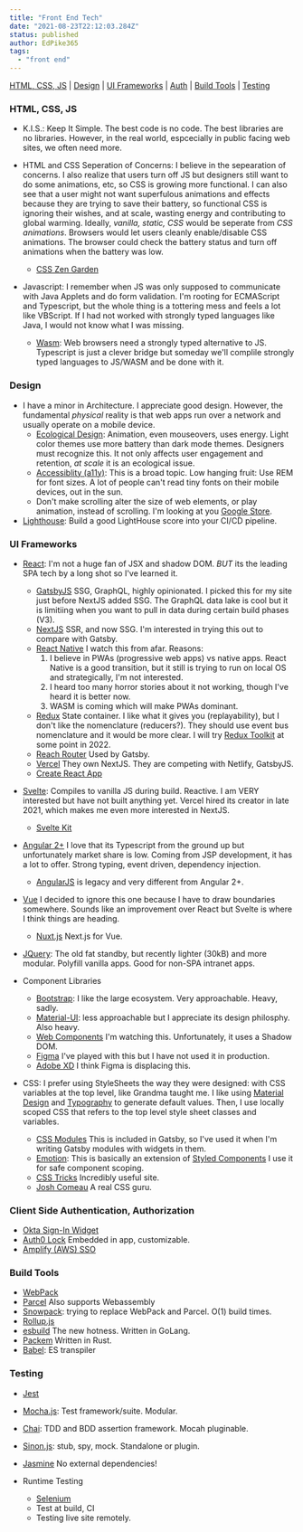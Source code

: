 ```yaml
---
title: "Front End Tech"
date: "2021-08-23T22:12:03.284Z"
status: published
author: EdPike365
tags:
  - "front end"
---
```


[HTML, CSS, JS](#html-css-js) | [Design](#design) | [UI Frameworks](#ui-frameworks) | [Auth](#client-side-authentication-authorization) | [Build Tools](#build-tools) | [Testing](#testing)

### HTML, CSS, JS

- K.I.S.: Keep It Simple. The best code is no code. The best libraries are no libraries. However, in the real world, espcecially in public facing web sites, we often need more.

- HTML and CSS Seperation of Concerns: I believe in the sepearation of concerns. I also realize that users turn off JS but designers still want to do some animations, etc, so CSS is growing more functional. I can also see that a user might not want superfulous animations and effects because they are trying to save their battery, so functional CSS is ignoring their wishes, and at scale, wasting energy and contributing to global warming. Ideally, _vanilla, static, CSS_ would be seperate from _CSS animations_. Browsers would let users cleanly enable/disable CSS animations. The browser could check the battery status and turn off animations when the battery was low.

  - [CSS Zen Garden](http://www.csszengarden.com/)

- Javascript: I remember when JS was only supposed to communicate with Java Applets and do form validation. I'm rooting for ECMAScript and Typescript, but the whole thing is a tottering mess and feels a lot like VBScript. If I had not worked with strongly typed languages like Java, I would not know what I was missing.

  - [Wasm](https://webassembly.org/): Web browsers need a strongly typed alternative to JS. Typescript is just a clever bridge but someday we'll complile strongly typed languages to JS/WASM and be done with it.

### Design

- I have a minor in Architecture. I appreciate good design. However, the fundamental _physical_ reality is that web apps run over a network and usually operate on a mobile device.
  - [Ecological Design](https://torquemag.io/2019/09/eco-friendly-website-design/): Animation, even mouseovers, uses energy. Light color themes use more battery than dark mode themes. Designers must recognize this. It not only affects user engagement and retention, _at scale_ it is an ecological issue.
  - [Accessiblity (a11y)](https://a11ytoolbox.io/): This is a broad topic. Low hanging fruit: Use REM for font sizes. A lot of people can't read tiny fonts on their mobile devices, out in the sun.
  - Don't make scrolling alter the size of web elements, or play animation, instead of scrolling. I'm looking at you [Google Store](https://store.google.com/us/product/pixelbook_go?hl=en-US).
- [Lighthouse](https://developers.google.com/web/tools/lighthouse/): Build a good LightHouse score into your CI/CD pipeline.

### UI Frameworks

- [React](https://reactjs.org/): I'm not a huge fan of JSX and shadow DOM. _BUT_ its the leading SPA tech by a long shot so I've learned it.

  - [GatsbyJS](https://www.gatsbyjs.com/) SSG, GraphQL, highly opinionated. I picked this for my site just before NextJS added SSG. The GraphQL data lake is cool but it is limitiing when you want to pull in data during certain build phases (V3).
  - [NextJS](https://nextjs.org/) SSR, and now SSG. I'm interested in trying this out to compare with Gatsby.
  - [React Native](https://reactnative.dev/) I watch this from afar. Reasons:
    1. I believe in PWAs (progressive web apps) vs native apps. React Native is a good transition, but it still is trying to run on local OS and strategically, I'm not interested.
    1. I heard too many horror stories about it not working, though I've heard it is better now.
    1. WASM is coming which will make PWAs dominant.
  - [Redux](https://redux.js.org/) State container. I like what it gives you (replayability), but I don't like the nomenclature (reducers?). They should use event bus nomenclature and it would be more clear. I will try [Redux Toolkit](https://redux-toolkit.js.org/) at some point in 2022.
  - [Reach Router](https://reach.tech/router/) Used by Gatsby.
  - [Vercel](https://vercel.com/) They own NextJS. They are competing with Netlify, GatsbyJS.
  - [Create React App](https://create-react-app.dev/)

- [Svelte](https://svelte.dev/): Compiles to vanilla JS during build. Reactive. I am VERY interested but have not built anything yet. Vercel hired its creator in late 2021, which makes me even more interested in NextJS.

  - [Svelte Kit](https://kit.svelte.dev/)

- [Angular 2+](https://angular.io/) I love that its Typescript from the ground up but unfortunately market share is low. Coming from JSP development, it has a lot to offer. Strong typing, event driven, dependency injection.

  - [AngularJS](https://angularjs.org/) is legacy and very different from Angular 2+.

- [Vue](https://vuejs.org/) I decided to ignore this one because I have to draw boundaries somewhere. Sounds like an improvement over React but Svelte is where I think things are heading.

  - [Nuxt.js](https://nuxtjs.org/) Next.js for Vue.

- [JQuery](https://jquery.com/): The old fat standby, but recently lighter (30kB) and more modular. Polyfill vanilla apps. Good for non-SPA intranet apps.

- Component Libraries

  - [Bootstrap](https://getbootstrap.com/): I like the large ecosystem. Very approachable. Heavy, sadly.
  - [Material-UI](https://mui.com/): less approachable but I appreciate its design philosphy. Also heavy.
  - [Web Components](https://developer.mozilla.org/en-US/docs/Web/Web_Components) I'm watching this. Unfortunately, it uses a Shadow DOM.
  - [Figma](https://www.figma.com/) I've played with this but I have not used it in production.
  - [Adobe XD](https://www.adobe.com/products/xd.html) I think Figma is displacing this.

- CSS: I prefer using StyleSheets the way they were designed: with CSS variables at the top level, like Grandma taught me. I like using [Material Design](https://material.io/design) and [Typography](https://spectrum.adobe.com/page/typography/) to generate default values. Then, I use locally scoped CSS that refers to the top level style sheet classes and variables.
  - [CSS Modules](https://css-tricks.com/css-modules-part-1-need/) This is included in Gatsby, so I've used it when I'm writing Gatsby modules with widgets in them.
  - [Emotion](https://emotion.sh/docs/introduction): This is basically an extension of [Styled Components](https://styled-components.com/) I use it for safe component scoping.
  - [CSS Tricks](https://css-tricks.com/) Incredibly useful site.
  - [Josh Comeau](https://www.joshwcomeau.com/) A real CSS guru.

### Client Side Authentication, Authorization

- [Okta Sign-In Widget](https://developer.okta.com/code/javascript/okta_sign-in_widget/)
- [Auth0 Lock](https://auth0.com/docs/libraries/lock) Embedded in app, customizable.
- [Amplify (AWS) SSO](https://docs.amplify.aws/lib/auth/social/q/platform/js/)

### Build Tools

- [WebPack](https://webpack.js.org/)
- [Parcel](https://parceljs.org/) Also supports Webassembly
- [Snowpack](https://www.snowpack.dev/): trying to replace WebPack and Parcel. O(1) build times.
- [Rollup.js](https://rollupjs.org/guide/en/)
- [esbuild](https://esbuild.github.io/) The new hotness. Written in GoLang.
- [Packem](https://packem.github.io/) Written in Rust.
- [Babel](https://babeljs.io/): ES transpiler

### Testing

- [Jest](https://jestjs.io/)
- [Mocha.js](https://mochajs.org/): Test framework/suite. Modular.
- [Chai](https://www.chaijs.com/): TDD and BDD assertion framework. Mocah pluginable.
- [Sinon.js](https://sinonjs.org/): stub, spy, mock. Standalone or plugin.
- [Jasmine](https://jasmine.github.io/) No external dependencies!

- Runtime Testing
  - [Selenium](https://www.selenium.dev/)
  - Test at build, CI
  - Testing live site remotely.
